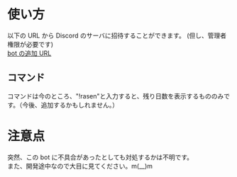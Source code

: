 # 使い方

以下の URL から Discord のサーバに招待することができます。
(但し、管理者権限が必要です)<br>
[bot の追加 URL](https://discord.com/api/oauth2/authorize?client_id=957005458948911104&permissions=2048&scope=bot)

## コマンド

コマンドは今のところ、"!rasen"と入力すると、残り日数を表示するもののみです。（今後、追加するかもしれません。）

# 注意点

突然、この bot に不具合があったとしても対処するかは不明です。<br>
また、開発途中なので大目に見てください。m(\_\_)m<br>
